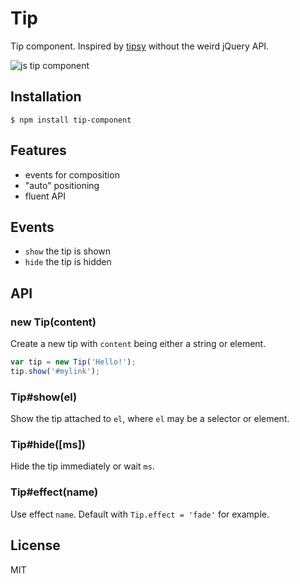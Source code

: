 
# Tip

  Tip component. Inspired by [tipsy](https://github.com/jaz303/tipsy) without the weird jQuery
  API.

  ![js tip component](http://f.cl.ly/items/2H1D232Y0g1T3g1G0l3s/Screen%20Shot%202012-08-02%20at%202.31.50%20PM.png)

## Installation

```
$ npm install tip-component
```

## Features

  - events for composition
  - "auto" positioning
  - fluent API

## Events

  - `show` the tip is shown
  - `hide` the tip is hidden

## API

### new Tip(content)

  Create a new tip with `content` being
  either a string or element.

```js
var tip = new Tip('Hello!');
tip.show('#mylink');
```
  
### Tip#show(el)

  Show the tip attached to `el`, where `el`
  may be a selector or element.

### Tip#hide([ms])

  Hide the tip immediately or wait `ms`.

### Tip#effect(name)

  Use effect `name`. Default with `Tip.effect = 'fade'` for example.

## License

  MIT